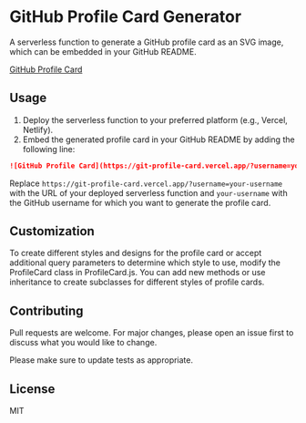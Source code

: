 # GitHub Profile Card Generator

A serverless function to generate a GitHub profile card as an SVG image, which can be embedded in your GitHub README.

[GitHub Profile Card](https://git-profile-card.vercel.app/?username=raketbizdev)

## Usage

1. Deploy the serverless function to your preferred platform (e.g., Vercel, Netlify).
2. Embed the generated profile card in your GitHub README by adding the following line:

```markdown
![GitHub Profile Card](https://git-profile-card.vercel.app/?username=your-username)
```

Replace `https://git-profile-card.vercel.app/?username=your-username` with the URL of your deployed serverless function and `your-username` with the GitHub username for which you want to generate the profile card.

## Customization

To create different styles and designs for the profile card or accept additional query parameters to determine which style to use, modify the ProfileCard class in ProfileCard.js. You can add new methods or use inheritance to create subclasses for different styles of profile cards.

## Contributing

Pull requests are welcome. For major changes, please open an issue first to discuss what you would like to change.

Please make sure to update tests as appropriate.

## License

MIT
